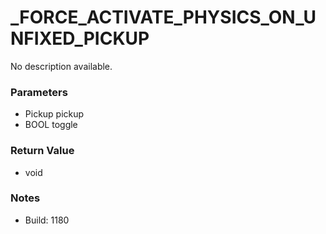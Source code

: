 # _FORCE_ACTIVATE_PHYSICS_ON_UNFIXED_PICKUP

No description available.

### Parameters
* Pickup pickup
* BOOL toggle

### Return Value
* void

### Notes
* Build: 1180


